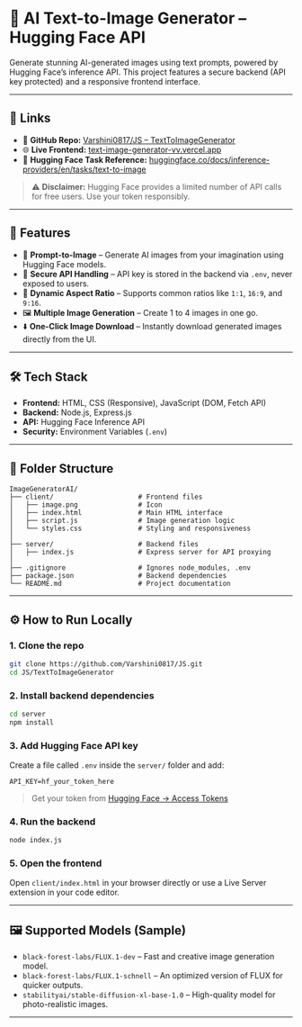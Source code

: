 
# 🧠 AI Text-to-Image Generator – Hugging Face API

Generate stunning AI-generated images using text prompts, powered by Hugging Face’s inference API. This project features a secure backend (API key protected) and a responsive frontend interface.

---

## 🔗 Links

- 🔗 **GitHub Repo:** [Varshini0817/JS – TextToImageGenerator](https://github.com/Varshini0817/JS/tree/main/TextToImageGenerator)
- 🌐 **Live Frontend:** [text-image-generator-vv.vercel.app](https://text-image-generator-vv.vercel.app/)
- 📘 **Hugging Face Task Reference:** [huggingface.co/docs/inference-providers/en/tasks/text-to-image](https://huggingface.co/docs/inference-providers/en/tasks/text-to-image)

> ⚠️ **Disclaimer:** Hugging Face provides a limited number of API calls for free users. Use your token responsibly.

---

## 🔧 Features

- 🎨 **Prompt-to-Image** – Generate AI images from your imagination using Hugging Face models.
- 🔐 **Secure API Handling** – API key is stored in the backend via `.env`, never exposed to users.
- 📏 **Dynamic Aspect Ratio** – Supports common ratios like `1:1`, `16:9`, and `9:16`.
- 🖼️ **Multiple Image Generation** – Create 1 to 4 images in one go.
- ⬇️ **One-Click Image Download** – Instantly download generated images directly from the UI.

---

## 🛠️ Tech Stack

- **Frontend:** HTML, CSS (Responsive), JavaScript (DOM, Fetch API)
- **Backend:** Node.js, Express.js
- **API:** Hugging Face Inference API
- **Security:** Environment Variables (`.env`)

---

## 📁 Folder Structure

```
ImageGeneratorAI/
├── client/                     # Frontend files
│   ├── image.png               # Icon
│   ├── index.html              # Main HTML interface
│   ├── script.js               # Image generation logic
│   └── styles.css              # Styling and responsiveness
│
├── server/                     # Backend files
│   ├── index.js                # Express server for API proxying
│
├── .gitignore                  # Ignores node_modules, .env
├── package.json                # Backend dependencies
└── README.md                   # Project documentation
```

---

## ⚙️ How to Run Locally

### 1. Clone the repo
```bash
git clone https://github.com/Varshini0817/JS.git
cd JS/TextToImageGenerator
```

### 2. Install backend dependencies
```bash
cd server
npm install
```

### 3. Add Hugging Face API key
Create a file called `.env` inside the `server/` folder and add:
```env
API_KEY=hf_your_token_here
```

> Get your token from [Hugging Face → Access Tokens](https://huggingface.co/settings/tokens)

### 4. Run the backend
```bash
node index.js
```

### 5. Open the frontend
Open `client/index.html` in your browser directly or use a Live Server extension in your code editor.

---

## 🖼️ Supported Models (Sample)

- `black-forest-labs/FLUX.1-dev` – Fast and creative image generation model.
- `black-forest-labs/FLUX.1-schnell` – An optimized version of FLUX for quicker outputs.
- `stabilityai/stable-diffusion-xl-base-1.0` – High-quality model for photo-realistic images.

---
